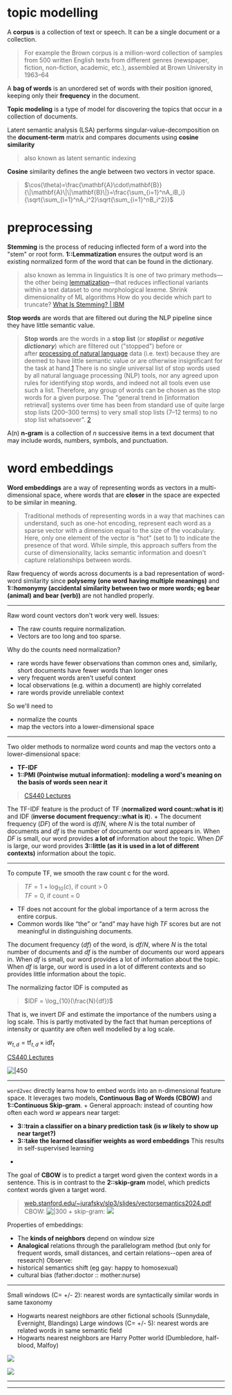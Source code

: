# topic modelling

A **corpus** is a collection of text or speech. It can be a single document or a collection.
> For example the Brown corpus is a million-word collection of samples from 500 written English texts from different genres (newspaper, fiction, non-fiction, academic, etc.), assembled at Brown University in 1963–64

A **bag of words** is an unordered set of words with their position ignored, keeping only their **frequency** in the document.

**Topic modeling** is a type of model for discovering the topics that occur in a collection of documents.

Latent semantic analysis (LSA) performs singular-value-decomposition on the **document-term** matrix and compares documents using **cosine similarity**
> also known as latent semantic indexing

**Cosine** similarity defines the angle between two vectors in vector space.
> $\cos(\theta)=\frac{\mathbf{A}\cdot\mathbf{B}}{\|\mathbf{A}\|\|\mathbf{B}\|}=\frac{\sum_{i=1}^nA_iB_i}{\sqrt{\sum_{i=1}^nA_i^2}\sqrt{\sum_{i=1}^nB_i^2}}$

# preprocessing

**Stemming** is the process of reducing inflected form of a word into the "stem" or root form. **1::Lemmatization** ensures the output word is an existing normalized form of the word that can be found in the dictionary.
> also known as lemma in linguistics
> It is one of two primary methods—the other being [lemmatization](https://www.ibm.com/topics/stemming-lemmatization)—that reduces inflectional variants within a text dataset to one morphological lexeme.
> Shrink dimensionality of ML algorithms
> How do you decide which part to truncate?
> [What Is Stemming? \| IBM](https://www.ibm.com/think/topics/stemming)

**Stop words** are words that are filtered out during the NLP pipeline since they have little semantic value.
> **Stop words** are the words in a **stop list** (or _**stoplist**_ or _**negative dictionary**_) which are filtered out ("stopped") before or after [processing of natural language](https://en.wikipedia.org/wiki/Natural_language_processing "Natural language processing") data (i.e. text) because they are deemed to have little semantic value or are otherwise insignificant for the task at hand.[1](https://en.wikipedia.org/wiki/Stop_word#cite_note-1) There is no single universal list of stop words used by all natural language processing (NLP) tools, nor any agreed upon rules for identifying stop words, and indeed not all tools even use such a list. Therefore, any group of words can be chosen as the stop words for a given purpose. The "general trend in [information retrieval] systems over time has been from standard use of quite large stop lists (200–300 terms) to very small stop lists (7–12 terms) to no stop list whatsoever". [2](https://en.wikipedia.org/wiki/Stop_word#cite_note-2)

A(n) **n-gram** is a collection of $n$ successive items in a text document that may include words, numbers, symbols, and punctuation.

# word embeddings

**Word embeddings** are a way of representing words as vectors in a multi-dimensional space, where words that are **closer** in the space are expected to be similar in meaning.
> Traditional methods of representing words in a way that machines can understand, such as one-hot encoding, represent each word as a sparse vector with a dimension equal to the size of the vocabulary. Here, only one element of the vector is "hot" (set to 1) to indicate the presence of that word. While simple, this approach suffers from the curse of dimensionality, lacks semantic information and doesn't capture relationships between words.

Raw frequency of words across documents is a bad representation of word-word similarity since **polysemy (one word having multiple meanings)** and **1::homonymy (accidental similarity between two or more words; eg bear (animal) and bear (verb))** are not handled properly. 

---

Raw word count vectors don't work very well. Issues:

- The raw counts require normalization.
- Vectors are too long and too sparse.

Why do the counts need normalization?

- rare words have fewer observations than common ones and, similarly, short documents have fewer words than longer ones
- very frequent words aren't useful context
- local observations (e.g. within a document) are highly correlated
- rare words provide unreliable context

So we'll need to

- normalize the counts
- map the vectors into a lower-dimensional space

---

Two older methods to normalize word counts and map the vectors onto a lower-dimensional space:
- **TF-IDF**
- **1::PMI (Pointwise mutual information): modeling a word's meaning on the basis of words seen near it**
> [CS440 Lectures](https://courses.grainger.illinois.edu/cs440/fa2018/lectures/lect36.html)

The TF-IDF feature is the product of TF (**normalized word count::what is it**) and IDF (**inverse document frequency::what is it**).
+
The document frequency ($DF$) of the word is $df/N$, where $N$ is the total number of documents and $df$ is the number of documents our word appears in. 
When $DF$ is small, our word provides **a lot of** information about the topic. 
When $DF$ is large, our word provides **3::little (as it is used in a lot of different contexts)** information about the topic.

---

To compute TF, we smooth the raw count c for the word.

>$TF = 1+\log_{10}(c)$, if count > 0  
> $TF = 0$, if count = 0

- TF does not account for the global importance of a term across the entire corpus.
- Common words like “the” or “and” may have high $TF$ scores but are not meaningful in distinguishing documents.

The document frequency ($df$) of the word, is $df/N$, where $N$ is the total number of documents and $df$ is the number of documents our word appears in. When $df$ is small, our word provides a lot of information about the topic. When $df$ is large, our word is used in a lot of different contexts and so provides little information about the topic.

The normalizing factor IDF is computed as

> $IDF = \log_{10}(\frac{N}{df})$

That is, we invert DF and estimate the importance of the numbers using a log scale. This is partly motivated by the fact that human perceptions of intensity or quantity are often well modelled by a log scale.

$w_{t,d}=\mathrm{tf}_{t,d}\times\mathrm{idf}_t$

[CS440 Lectures](https://courses.grainger.illinois.edu/cs440/fa2018/lectures/lect36.html)

![|450](z_attachments/Pasted%20image%2020250429175345.png)

---

`word2vec` directly learns how to embed words into an n-dimensional feature space.
It leverages two models, **Continuous Bag of Words (CBOW)** and **1::Continuous Skip-gram**.
+
General approach: instead of counting how often each word $w$ appears near target:
- **3::train a classifier on a binary prediction task (is $w$ likely to show up near target?)**
- **3::take the learned classifier weights as word embeddings**
This results in self-supervised learning
+
The goal of **CBOW** is to predict a target word given the context words in a sentence. This is in contrast to the **2::skip-gram** model, which predicts context words given a target word.
> [web.stanford.edu/\~jurafsky/slp3/slides/vectorsemantics2024.pdf](https://web.stanford.edu/~jurafsky/slp3/slides/vectorsemantics2024.pdf)
> CBOW:
> ![|300](z_attachments/Pasted%20image%2020250429181500.png)
> +
> skip-gram:
> ![](z_attachments/Pasted%20image%2020250429181517.png)

Properties of embeddings:
- The **kinds of neighbors** depend on window size
- **Analogical** relations through the parallelogram method (but only for frequent words, small distances, and certain relations--open area of research)
Observe:
- historical semantics shift (eg gay: happy to homosexual)
- cultural bias (father:doctor :: mother:nurse)

---

Small windows (C= +/- 2): nearest words are syntactically similar words in same taxonomy
- Hogwarts nearest neighbors are other fictional schools (Sunnydale, Evernight, Blandings)
Large windows (C= +/- 5): nearest words are related words in same semantic field
- Hogwarts nearest neighbors are Harry Potter world (Dumbledore, half-blood, Malfoy)

![](z_attachments/Pasted%20image%2020250429182008.png)

![](z_attachments/Pasted%20image%2020250429182016.png)

---

***
